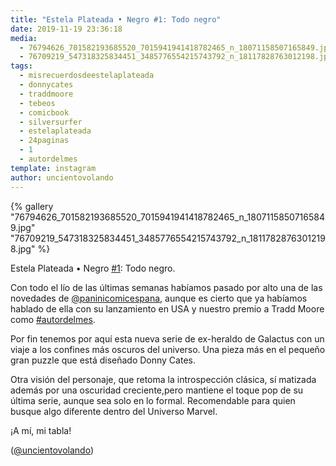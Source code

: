 ```yaml
---
title: "Estela Plateada • Negro #1: Todo negro"
date: 2019-11-19 23:36:18
media: 
  - 76794626_701582193685520_7015941941418782465_n_18071158507165849.jpg
  - 76709219_547318325834451_3485776554215743792_n_18117828763012198.jpg
tags: 
  - misrecuerdosdeestelaplateada
  - donnycates
  - traddmoore
  - tebeos
  - comicbook
  - silversurfer
  - estelaplateada
  - 24paginas
  - 1
  - autordelmes
template: instagram
author: uncientovolando
---
```


{% gallery "76794626_701582193685520_7015941941418782465_n_18071158507165849.jpg" "76709219_547318325834451_3485776554215743792_n_18117828763012198.jpg" %}

Estela Plateada • Negro [#1](/etiquetas/1): Todo negro.

Con todo el lío de las últimas semanas habíamos pasado por alto una de las novedades de [@paninicomicespana](https://instagram.com/paninicomicespana), aunque es cierto que ya habíamos hablado de ella con su lanzamiento en USA y nuestro premio a Tradd Moore como [#autordelmes](/etiquetas/autordelmes).

Por fin tenemos por aquí esta nueva serie de ex-heraldo de Galactus con un viaje a los confines más oscuros del universo. Una pieza más en el pequeño gran puzzle que está diseñado
Donny Cates.

Otra visión del personaje, que retoma la introspección clásica, sí matizada además por una oscuridad creciente,pero mantiene el toque pop de su última serie, aunque sea solo en lo formal. Recomendable para quien busque algo diferente dentro del Universo Marvel.

¡A mí, mi tabla!

([@uncientovolando](https://instagram.com/uncientovolando))

